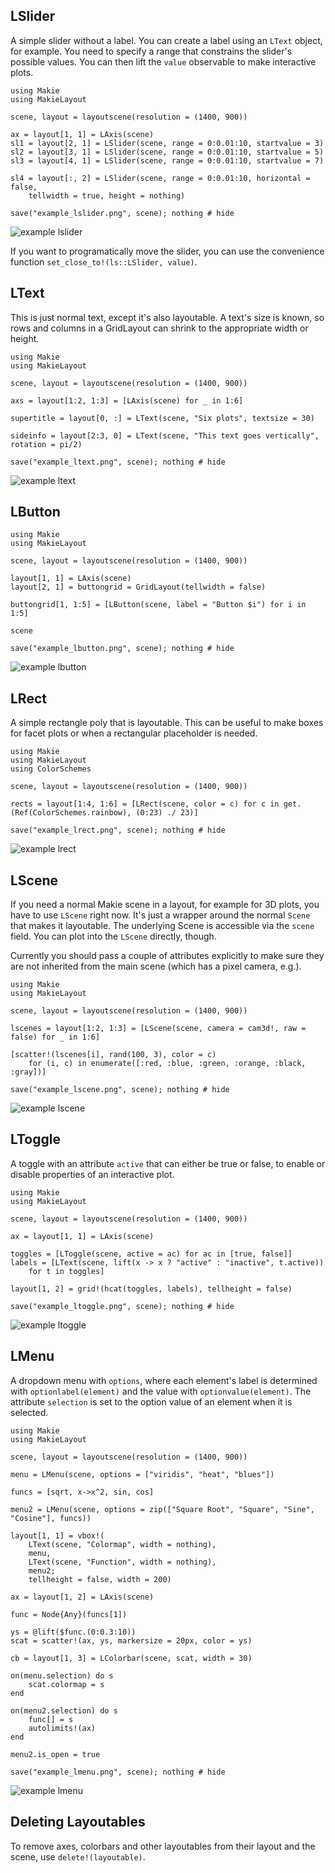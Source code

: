 ## LSlider

A simple slider without a label. You can create a label using an `LText` object,
for example. You need to specify a range that constrains the slider's possible values.
You can then lift the `value` observable to make interactive plots.

```@example
using Makie
using MakieLayout

scene, layout = layoutscene(resolution = (1400, 900))

ax = layout[1, 1] = LAxis(scene)
sl1 = layout[2, 1] = LSlider(scene, range = 0:0.01:10, startvalue = 3)
sl2 = layout[3, 1] = LSlider(scene, range = 0:0.01:10, startvalue = 5)
sl3 = layout[4, 1] = LSlider(scene, range = 0:0.01:10, startvalue = 7)

sl4 = layout[:, 2] = LSlider(scene, range = 0:0.01:10, horizontal = false,
    tellwidth = true, height = nothing)

save("example_lslider.png", scene); nothing # hide
```

![example lslider](example_lslider.png)

If you want to programatically move the slider, you can use the convenience function `set_close_to!(ls::LSlider, value)`.

## LText

This is just normal text, except it's also layoutable. A text's size is known,
so rows and columns in a GridLayout can shrink to the appropriate width or height.

```@example
using Makie
using MakieLayout

scene, layout = layoutscene(resolution = (1400, 900))

axs = layout[1:2, 1:3] = [LAxis(scene) for _ in 1:6]

supertitle = layout[0, :] = LText(scene, "Six plots", textsize = 30)

sideinfo = layout[2:3, 0] = LText(scene, "This text goes vertically", rotation = pi/2)

save("example_ltext.png", scene); nothing # hide
```

![example ltext](example_ltext.png)

## LButton

```@example
using Makie
using MakieLayout

scene, layout = layoutscene(resolution = (1400, 900))

layout[1, 1] = LAxis(scene)
layout[2, 1] = buttongrid = GridLayout(tellwidth = false)

buttongrid[1, 1:5] = [LButton(scene, label = "Button $i") for i in 1:5]

scene

save("example_lbutton.png", scene); nothing # hide
```

![example lbutton](example_lbutton.png)


## LRect

A simple rectangle poly that is layoutable. This can be useful to make boxes for
facet plots or when a rectangular placeholder is needed.

```@example
using Makie
using MakieLayout
using ColorSchemes

scene, layout = layoutscene(resolution = (1400, 900))

rects = layout[1:4, 1:6] = [LRect(scene, color = c) for c in get.(Ref(ColorSchemes.rainbow), (0:23) ./ 23)]

save("example_lrect.png", scene); nothing # hide
```

![example lrect](example_lrect.png)

## LScene

If you need a normal Makie scene in a layout, for example for 3D plots, you have
to use `LScene` right now. It's just a wrapper around the normal `Scene` that
makes it layoutable. The underlying Scene is accessible via the `scene` field.
You can plot into the `LScene` directly, though.

Currently you should pass a couple of attributes explicitly to make sure they
are not inherited from the main scene (which has a pixel camera, e.g.).

```@example
using Makie
using MakieLayout

scene, layout = layoutscene(resolution = (1400, 900))

lscenes = layout[1:2, 1:3] = [LScene(scene, camera = cam3d!, raw = false) for _ in 1:6]

[scatter!(lscenes[i], rand(100, 3), color = c)
    for (i, c) in enumerate([:red, :blue, :green, :orange, :black, :gray])]

save("example_lscene.png", scene); nothing # hide
```

![example lscene](example_lscene.png)


## LToggle

A toggle with an attribute `active` that can either be true or false, to enable
or disable properties of an interactive plot.

```@example
using Makie
using MakieLayout

scene, layout = layoutscene(resolution = (1400, 900))

ax = layout[1, 1] = LAxis(scene)

toggles = [LToggle(scene, active = ac) for ac in [true, false]]
labels = [LText(scene, lift(x -> x ? "active" : "inactive", t.active))
    for t in toggles]

layout[1, 2] = grid!(hcat(toggles, labels), tellheight = false)

save("example_ltoggle.png", scene); nothing # hide
```

![example ltoggle](example_ltoggle.png)


## LMenu

A dropdown menu with `options`, where each element's label is determined with `optionlabel(element)`
and the value with `optionvalue(element)`. The attribute `selection` is set
to the option value of an element when it is selected.

```@example
using Makie
using MakieLayout

scene, layout = layoutscene(resolution = (1400, 900))

menu = LMenu(scene, options = ["viridis", "heat", "blues"])

funcs = [sqrt, x->x^2, sin, cos]

menu2 = LMenu(scene, options = zip(["Square Root", "Square", "Sine", "Cosine"], funcs))

layout[1, 1] = vbox!(
    LText(scene, "Colormap", width = nothing),
    menu,
    LText(scene, "Function", width = nothing),
    menu2;
    tellheight = false, width = 200)

ax = layout[1, 2] = LAxis(scene)

func = Node{Any}(funcs[1])

ys = @lift($func.(0:0.3:10))
scat = scatter!(ax, ys, markersize = 20px, color = ys)

cb = layout[1, 3] = LColorbar(scene, scat, width = 30)

on(menu.selection) do s
    scat.colormap = s
end

on(menu2.selection) do s
    func[] = s
    autolimits!(ax)
end

menu2.is_open = true

save("example_lmenu.png", scene); nothing # hide
```

![example lmenu](example_lmenu.png)


## Deleting Layoutables

To remove axes, colorbars and other layoutables from their layout and the scene,
use `delete!(layoutable)`.
